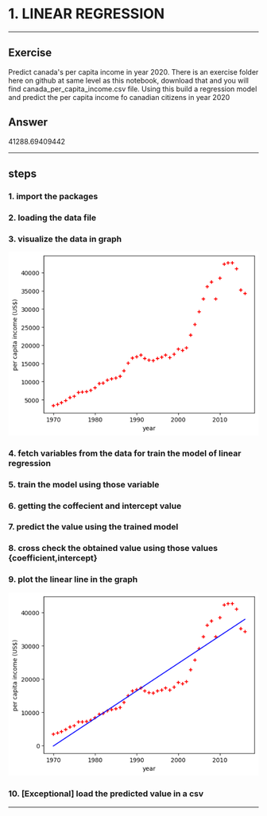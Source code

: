 
# 1. LINEAR REGRESSION

---
## Exercise

Predict canada's per capita income in year 2020. There is an exercise folder here on github at same level as this notebook, download that and you will find canada_per_capita_income.csv file. Using this build a regression model and predict the per capita income fo canadian citizens in year 2020

## Answer

41288.69409442

---

## steps

### 1. import the packages
### 2. loading the data file
### 3. visualize the data in graph

<img src="graph.png">

### 4. fetch variables from the data for train the model of linear regression
### 5. train the model using those variable
### 6. getting the coffecient and intercept value
### 7. predict the value using the trained model
### 8. cross check the obtained value using those values {coefficient,intercept}
### 9. plot the linear line in the graph

<img src="output.png">

### 10. [Exceptional]  load the predicted value in a csv

---